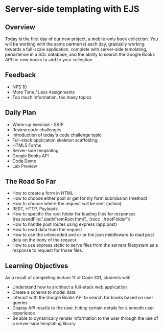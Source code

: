 # Server-side templating with EJS

## Overview

Today is the first day of our new project, a mobile-only book collection. You will be working with the same partner(s) each day, gradually working towards a full-scale application, complete with server-side templating, persistence in a SQL database, and the ability to search the Google Books API for new books to add to your collection.

## Feedback

- NPS 10
- More Time / Less Assignments
- Too much information, too many topics

## Daily Plan

- Warm-up exercise - SKIP
- Review code challenges 
- Introduction of today's code challenge topic
- Full-stack application skeleton scaffolding
- HTML5 Forms
- Server-side templating
- Google Books API
- Code Demo
- Lab Preview

## The Road So Far
- How to create a form in HTML
- How to choose either post or get for my form submission (method)
- How to choose where the request will be sent (action)
- REST, HTTP, Payloads
- How to specific the root folder for loading files for responses (res.resndFile('./pathFromRoot.html'), {root: './rootFolder'})
- How to handle post routes using express (app.post)
- How to read data from the request
- How to use the urlencoded and or or the json middleware to read post data on the body of the request.
- How to use express static to serve files from the servers filesystem as a response to request for those files.

## Learning Objectives

As a result of completing lecture 11 of Code 301, students will:
- Understand how to architect a full-stack web application 
- Create a schema to model data
- Interact with the Google Books API to search for books based on user queries
- Display API results to the user, hiding certain details for a smooth user experience
- Be able to dynamically render information to the user through the use of a server-side templating library
